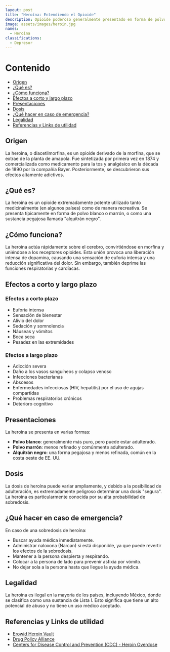 ```yaml
---
layout: post
title: "Heroína: Entendiendo el Opioide"
description: Opioide poderoso generalmente presentado en forma de polvo blanco o café.
image: assets/images/heroin.jpg
names:
  - Heroína
classifications:
  - Depresor
---
```


# Contenido

- [Origen](#origen)
- [¿Qué es?](#qué-es)
- [¿Cómo funciona?](#cómo-funciona)
- [Efectos a corto y largo plazo](#efectos-a-corto-y-largo-plazo)
- [Presentaciones](#presentaciones)
- [Dosis](#dosis)
- [¿Qué hacer en caso de emergencia?](#qué-hacer-en-caso-de-emergencia)
- [Legalidad](#legalidad)
- [Referencias y Links de utilidad](#referencias-y-links-de-utilidad)

## Origen

La heroína, o diacetilmorfina, es un opioide derivado de la morfina, que se extrae de la planta de amapola. Fue sintetizada por primera vez en 1874 y comercializada como medicamento para la tos y analgésico en la década de 1890 por la compañía Bayer. Posteriormente, se descubrieron sus efectos altamente adictivos.

## ¿Qué es?

La heroína es un opioide extremadamente potente utilizado tanto medicinalmente (en algunos países) como de manera recreativa. Se presenta típicamente en forma de polvo blanco o marrón, o como una sustancia pegajosa llamada "alquitrán negro".

## ¿Cómo funciona?

La heroína actúa rápidamente sobre el cerebro, convirtiéndose en morfina y uniéndose a los receptores opioides. Esta unión provoca una liberación intensa de dopamina, causando una sensación de euforia intensa y una reducción significativa del dolor. Sin embargo, también deprime las funciones respiratorias y cardíacas.

## Efectos a corto y largo plazo

### Efectos a corto plazo

- Euforia intensa
- Sensación de bienestar
- Alivio del dolor
- Sedación y somnolencia
- Náuseas y vómitos
- Boca seca
- Pesadez en las extremidades

### Efectos a largo plazo

- Adicción severa
- Daño a los vasos sanguíneos y colapso venoso
- Infecciones bacterianas
- Abscesos
- Enfermedades infecciosas (HIV, hepatitis) por el uso de agujas compartidas
- Problemas respiratorios crónicos
- Deterioro cognitivo

## Presentaciones

La heroína se presenta en varias formas:

- **Polvo blanco**: generalmente más puro, pero puede estar adulterado.
- **Polvo marrón**: menos refinado y comúnmente adulterado.
- **Alquitrán negro**: una forma pegajosa y menos refinada, común en la costa oeste de EE. UU.

## Dosis

La dosis de heroína puede variar ampliamente, y debido a la posibilidad de adulteración, es extremadamente peligroso determinar una dosis "segura". La heroína es particularmente conocida por su alta probabilidad de sobredosis.

## ¿Qué hacer en caso de emergencia?

En caso de una sobredosis de heroína:

- Buscar ayuda médica inmediatamente.
- Administrar naloxona (Narcan) si está disponible, ya que puede revertir los efectos de la sobredosis.
- Mantener a la persona despierta y respirando.
- Colocar a la persona de lado para prevenir asfixia por vómito.
- No dejar sola a la persona hasta que llegue la ayuda médica.

## Legalidad

La heroína es ilegal en la mayoría de los países, incluyendo México, donde se clasifica como una sustancia de Lista I. Esto significa que tiene un alto potencial de abuso y no tiene un uso médico aceptado.

## Referencias y Links de utilidad

- [Erowid Heroin Vault](https://www.erowid.org/chemicals/heroin/heroin.shtml)
- [Drug Policy Alliance](https://drugpolicy.org/issues/heroin)
- [Centers for Disease Control and Prevention (CDC) - Heroin Overdose](https://www.cdc.gov/drugoverdose/opioids/heroin.html)
